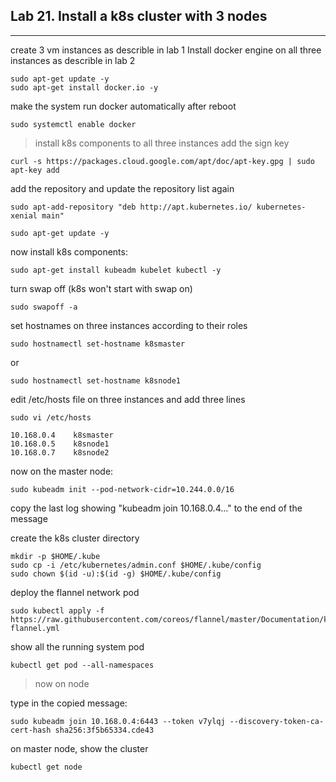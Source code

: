 ## Lab 21. Install a k8s cluster with 3 nodes
___
create 3 vm instances as describle in lab 1
Install docker engine on all three instances as describle in lab 2
```
sudo apt-get update -y
sudo apt-get install docker.io -y
```
make the system run docker automatically after reboot
```
sudo systemctl enable docker
```
> install k8s components to all three instances
 add the sign key
 ```
curl -s https://packages.cloud.google.com/apt/doc/apt-key.gpg | sudo apt-key add
```
add the repository and update the repository list again
```
sudo apt-add-repository "deb http://apt.kubernetes.io/ kubernetes-xenial main"

sudo apt-get update -y
```
now install k8s components:

```
sudo apt-get install kubeadm kubelet kubectl -y
```

turn swap off (k8s won't start with swap on)
```
sudo swapoff -a
```
set hostnames on three  instances according to their roles
```
sudo hostnamectl set-hostname k8smaster
```
or
```
sudo hostnamectl set-hostname k8snode1
```
edit /etc/hosts file on three instances and add three lines 
```
sudo vi /etc/hosts
```
```
10.168.0.4    k8smaster
10.168.0.5    k8snode1
10.168.0.7    k8snode2
````

now on the master node:

```
sudo kubeadm init --pod-network-cidr=10.244.0.0/16
```

copy the last log showing "kubeadm join 10.168.0.4..." to the end of the message 

create the k8s cluster directory
```
mkdir -p $HOME/.kube
sudo cp -i /etc/kubernetes/admin.conf $HOME/.kube/config
sudo chown $(id -u):$(id -g) $HOME/.kube/config

```

deploy the flannel network pod
```
sudo kubectl apply -f https://raw.githubusercontent.com/coreos/flannel/master/Documentation/kube-flannel.yml
```

show all the running system pod

```
kubectl get pod --all-namespaces
```

> now on node

type in the copied message:
```
sudo kubeadm join 10.168.0.4:6443 --token v7ylqj --discovery-token-ca-cert-hash sha256:3f5b65334.cde43
```


on master node, show the cluster
```
kubectl get node
```





